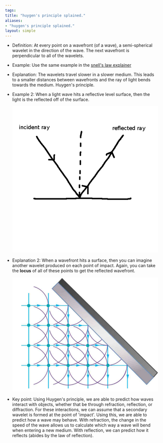 ```yaml
---
tags: 
title: "huygen's principle splained."
aliases:
- "huygen's principle splained."
layout: simple
---
```


- Definition: At every point on a wavefront (of a wave), a semi-spherical wavelet in the direction of the wave. The next wavefront is perpendicular to all of the wavelets.
- Example: Use the same example in the [snell's law explainer](snellsExplainer.md)
- Explanation: The wavelets travel slower in a slower medium. This leads to a smaller distances between wavefronts and the ray of light bends towards the medium. Huygen's principle.
- Example 2: When a light wave hits a reflective level surface, then the light is the reflected off of the surface.

    ![bounce](../../assets/bounce.png)

- Explanation 2: When a wavefront hits a surface, then you can imagine another wavelet produced on each point of impact. Again, you can take the **locus** of all of these points to get the reflected wavefront.

    ![](../../assets/huygenCancer.png)

- Key point: Using Huygen's principle, we are able to predict how waves interact with objects, whether that be through refraction, reflection, or diffraction. For these interactions, we can assume that a secondary wavelet is formed at the point of 'impact'. Using this, we are able to predict how a wave may behave. With refraction, the change in the speed of the wave allows us to calculate which way a wave will bend when entering a new medium. With reflection, we can predict how it reflects (abides by the law of reflection).